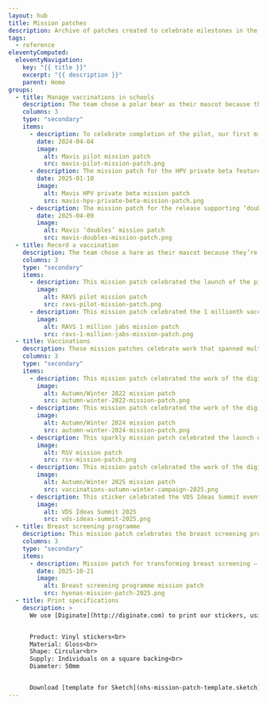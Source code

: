 ```yaml
---
layout: hub
title: Mission patches
description: Archive of patches created to celebrate milestones in the development of our different services
tags:
  - reference
eleventyComputed:
  eleventyNavigation:
    key: "{{ title }}"
    excerpt: "{{ description }}"
    parent: Home
groups:
  - title: Manage vaccinations in schools
    description: The team chose a polar bear as their mascot because they’re big on protecting their cubs. Living in a hostile environment, they can also be highly adaptive and conserve energy. That, and everyone on the team seems to love [The Bear](https://www.imdb.com/title/tt14452776/).
    columns: 3
    type: "secondary"
    items:
      - description: To celebrate completion of the pilot, our first mission patch features Mavis protecting her 2 cubs. The northern lights reflect the colours of the teams involved with the service’s development, while the 3 stars represent the 3 SAIS teams we piloted with.
        date: 2024-04-04
        image:
          alt: Mavis pilot mission patch
          src: mavis-pilot-mission-patch.png
      - description: The mission patch for the HPV private beta features Mavis watching the sun rise over the horizon, and represents the launch of our new service.
        date: 2025-01-10
        image:
          alt: Mavis HPV private beta mission patch
          src: mavis-hpv-private-beta-mission-patch.png
      - description: The mission patch for the release supporting ‘doubles’ (co-administered MenACWY and Td/IPV vaccinations) features Mavis meeting her double.
        date: 2025-04-09
        image:
          alt: Mavis ‘doubles’ mission patch
          src: mavis-doubles-mission-patch.png
  - title: Record a vaccination
    description: The team chose a hare as their mascot because they’re able to make big leaps forward.
    columns: 3
    type: "secondary"
    items:
      - description: This mission patch celebrated the launch of the pilot in June 2024. The 4 hearts represent the locations of the organisations that took part.
        image:
          alt: RAVS pilot mission patch
          src: ravs-pilot-mission-patch.png
      - description: This mission patch celebrated the 1 millionth vaccination recorded by the service in January 2025. The background text contains the vaccine product names.
        image:
          alt: RAVS 1 million jabs mission patch
          src: ravs-1-million-jabs-mission-patch.png
  - title: Vaccinations
    description: These mission patches celebrate work that spanned multiple vaccination teams.
    columns: 3
    type: "secondary"
    items:
      - description: This mission patch celebrated the work of the digital services supporting the Autumn/Winter 2022 seasonal vaccinations.
        image:
          alt: Autumn/Winter 2022 mission patch
          src: autumn-winter-2022-mission-patch.png
      - description: This mission patch celebrated the work of the digital services supporting the Autumn/Winter 2024 seasonal vaccinations.
        image:
          alt: Autumn/Winter 2024 mission patch
          src: autumn-winter-2024-mission-patch.png
      - description: This sparkly mission patch celebrated the launch of a brand new RSV vaccination, which was enabled by multiple teams and services.
        image:
          alt: RSV mission patch
          src: rsv-mission-patch.png
      - description: This mission patch celebrated the work of the digital services supporting the Autumn/Winter 2025 seasonal vaccinations.
        image:
          alt: Autumn/Winter 2025 mission patch
          src: vaccinations-autumn-winter-campaign-2025.png
      - description: This sticker celebrated the VDS Ideas Summit event on 30 October 2025
        image:
          alt: VDS Ideas Summit 2025
          src: vds-ideas-summit-2025.png
  - title: Breast screening programme
    description: This mission patch celebrates the breast screening programme with our two fierce hyenas. Hyenas are powerful, fierce, matriarchal and resilient, just like us.
    columns: 3
    type: "secondary"
    items:
      - description: Mission patch for transforming breast screening – representing our whole breast screening programme.
        date: 2025-10-21
        image:
          alt: Breast screening programme mission patch
          src: hyenas-mission-patch-2025.png
  - title: Print specifications
    description: >
      We use [Diginate](http://diginate.com) to print our stickers, using these specifications:


      Product: Vinyl stickers<br>
      Material: Gloss<br>
      Shape: Circular<br>
      Supply: Individuals on a square backing<br>
      Diameter: 50mm


      Download [template for Sketch](nhs-mission-patch-template.sketch)
---
```

